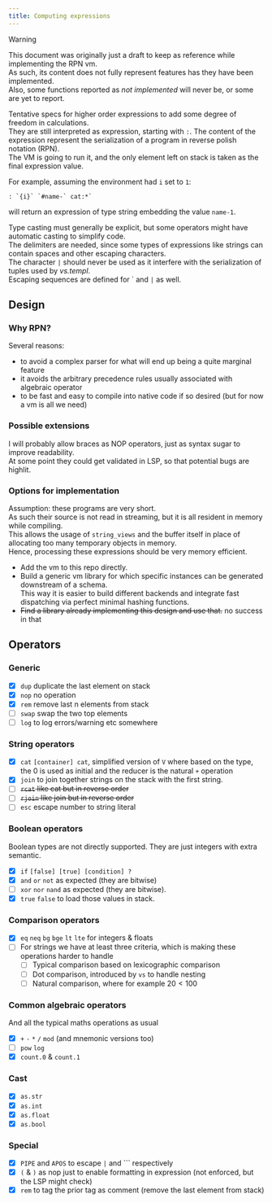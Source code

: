 ```yaml
---
title: Computing expressions
---
```


> [!WARNING]  
> This document was originally just a draft to keep as reference while implementing the RPN vm.  
> As such, its content does not fully represent features has they have been implemented.  
> Also, some functions reported as _not implemented_ will never be, or some are yet to report.

Tentative specs for higher order expressions to add some degree of freedom in calculations.  
They are still interpreted as expression, starting with `:`. The content of the expression represent the serialization of a program in reverse polish notation (RPN).  
The VM is going to run it, and the only element left on stack is taken as the final expression value.

For example, assuming the environment had `i` set to `1`:

```
: `{i}` `#name-` cat:*`
```

will return an expression of type string embedding the value `name-1`.

Type casting must generally be explicit, but some operators might have automatic casting to simplify code.  
The delimiters are needed, since some types of expressions like strings can contain spaces and other escaping characters.  
The character `|` should never be used as it interfere with the serialization of tuples used by _vs.templ_.  
Escaping sequences are defined for \` and `|` as well.

## Design

### Why RPN?

Several reasons:

- to avoid a complex parser for what will end up being a quite marginal feature
- it avoids the arbitrary precedence rules usually associated with algebraic operator
- to be fast and easy to compile into native code if so desired (but for now a vm is all we need)

### Possible extensions

I will probably allow braces as NOP operators, just as syntax sugar to improve readability.  
At some point they could get validated in LSP, so that potential bugs are highlit.

### Options for implementation

Assumption: these programs are very short.  
As such their source is not read in streaming, but it is all resident in memory while compiling.  
This allows the usage of `string_views` and the buffer itself in place of allocating too many temporary objects in memory.  
Hence, processing these expressions should be very memory efficient.

- Add the vm to this repo directly.
- Build a generic vm library for which specific instances can be generated downstream of a schema.  
  This way it is easier to build different backends and integrate fast dispatching via perfect minimal hashing functions.
- ~~Find a library already implementing this design and use that.~~ no success in that

## Operators

### Generic

- [x] `dup` duplicate the last element on stack
- [x] `nop` no operation
- [x] `rem` remove last n elements from stack
- [ ] `swap` swap the two top elements
- [ ] `log` to log errors/warning etc somewhere

### String operators

- [x] `cat` `[container] cat`, simplified version of `V` where based on the type, the 0 is used as initial and the reducer is the natural `+` operation
- [x] `join` to join together strings on the stack with the first string.
- [ ] ~~`rcat` like cat but in reverse order~~
- [ ] ~~`rjoin` like join but in reverse order~~
- [ ] `esc` escape number to string literal

### Boolean operators

Boolean types are not directly supported. They are just integers with extra semantic.

- [x] `if` `[false] [true] [condition] ?`
- [x] `and` `or` `not` as expected (they are bitwise)
- [ ] `xor` `nor` `nand` as expected (they are bitwise).
- [x] `true` `false` to load those values in stack.

### Comparison operators

- [x] `eq` `neq` `bg` `bge` `lt` `lte` for integers & floats
- [ ] For strings we have at least three criteria, which is making these operations harder to handle
  - [ ] Typical comparison based on lexicographic comparison
  - [ ] Dot comparison, introduced by `vs` to handle nesting
  - [ ] Natural comparison, where for example $20<100$

### Common algebraic operators

And all the typical maths operations as usual

- [x] `+` `-` `*` `/` `mod` (and mnemonic versions too)
- [ ] `pow` `log`
- [x] `count.0` & `count.1`

### Cast

- [x] `as.str`
- [x] `as.int`
- [x] `as.float`
- [x] `as.bool`

### Special

- [x] `PIPE` and `APOS` to escape `|` and `\`` respectively
- [x] `(` & `)` as nop just to enable formatting in expression (not enforced, but the LSP might check)
- [x] `rem` to tag the prior tag as comment (remove the last element from stack)
